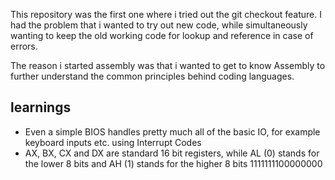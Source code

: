 This repository was the first one where i tried out the git checkout feature.
I had the problem that i wanted to try out new code, while simultaneously wanting to keep the old working code for lookup and reference in case of errors. 

The reason i started assembly was that i wanted to get to know Assembly to further understand the common principles behind coding languages.

## learnings
- Even a simple BIOS handles pretty much all of the basic IO, for example keyboard inputs etc. using Interrupt Codes
- AX, BX, CX and DX are standard 16 bit registers, while AL (0) stands for the lower 8 bits and AH (1) stands for the higher 8 bits 1111111100000000
